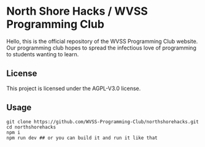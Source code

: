 # North Shore Hacks / WVSS Programming Club

Hello, this is the official repository of the WVSS Programming Club website.
Our programming club hopes to spread the infectious love of programming to students wanting to learn.

## License
This project is licensed under the AGPL-V3.0 license.

## Usage

```
git clone https://github.com/WVSS-Programming-Club/northshorehacks.git
cd northshorehacks
npm i
npm run dev ## or you can build it and run it like that
```
